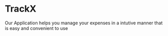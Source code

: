 # TrackX

Our Application helps you manage your expenses in a intutive manner that is easy and convenient to use
